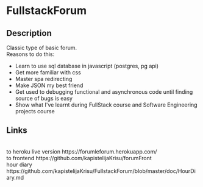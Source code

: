 # FullstackForum

## Description
Classic type of basic forum. </br>
Reasons to do this: </br>
- Learn to use sql database in javascript (postgres, pg api) </br>
- Get more familiar with css </br>
- Master spa redirecting </br>
- Make JSON my best friend </br>
- Get used to debugging functional and asynchronous code until finding source of bugs is easy</br>
- Show what I've learnt during FullStack course and Software Engineering projects course

## Links
</br>
to heroku live version https://forumleforum.herokuapp.com/
</br>
to frontend https://github.com/kapistelijaKrisu/forumFront
</br>
hour diary https://github.com/kapistelijaKrisu/FullstackForum/blob/master/doc/HourDiary.md
</br>
